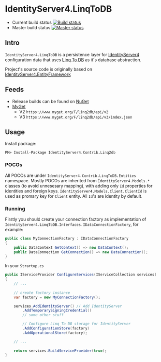# IdentityServer4.LinqToDB 
* Current build status [![Build status](https://ci.appveyor.com/api/projects/status/8vn4m6ip1rt5hkgh?svg=true)](https://ci.appveyor.com/project/igor-tkachev/identityserver4-linqtodb)
* Master build status [![Master status](https://ci.appveyor.com/api/projects/status/8vn4m6ip1rt5hkgh/branch/master?svg=true)](https://ci.appveyor.com/project/igor-tkachev/identityserver4-linqtodb/branch/master)

## Intro 
`IdentityServer4.LinqToDB` is a persistence layer for [IdentityServer4](https://identityserver.io/) configuration data that uses [Linq To DB](https://github.com/linq2db/linq2db) as it's database abstraction.

Project's source code is originally based on [IdentityServer4.EntityFramework](https://github.com/IdentityServer/IdentityServer4.EntityFramework)

## Feeds
* Release builds can be found on [NuGet](https://www.nuget.org/packages?q=linq2db)
* [MyGet](https://www.myget.org/gallery/linq2db)
  * V2 `https://www.myget.org/F/linq2db/api/v2`
  * V3 `https://www.myget.org/F/linq2db/api/v3/index.json`

## Usage
Install package:

`PM> Install-Package IdentityServer4.Contrib.Linq2db`

### POCOs
All POCOs are under `IdentityServer4.Contrib.LinqToDB.Entities` namespace. Mostly POCOs are inherited from `IdentityServer4.Models.*` classes (to avoid unnesesary mapping), with adding only `Id` properties for identities and foreign keys. `IdentityServer4.Models.Client.ClientId` is used as promary key for `Client` entity. All `Id`'s are identity by default.

### Running
Firstly you should create your connection factory as implementation of `IdentityServer4.LinqToDB.Interfaces.IDataConnectionFactory`, for example:
```cs
public class MyConnectionFactory : IDataConnectionFactory
{
    public DataContext GetContext() => new DataContext();
    public DataConnection GetConnection() => new DataConnection();
}
```
In your `Strartup.cs`

```cs
public IServiceProvider ConfigureServices(IServiceCollection services)
{
    // ...
     
    // create factory instance 
    var factory = new MyConnectionFactory();

    services.AddIdentityServer() // Add IdentityServer
        .AddTemporarySigningCredential()
        // some other stuff

        // Configure Linq To DB storage for IdentityServer
        .AddConfigurationStore(factory)
        .AddOperationalStore(factory);

    // ...
      
    return services.BuildServiceProvider(true);
}
```
